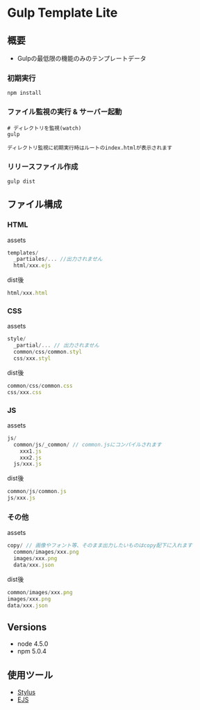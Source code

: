 # Gulp Template Lite

## 概要

- Gulpの最低限の機能のみのテンプレートデータ

### 初期実行

```
npm install
```

### ファイル監視の実行 & サーバー起動

```
# ディレクトリを監視(watch)
gulp

ディレクトリ監視に初期実行時はルートのindex.htmlが表示されます
```

### リリースファイル作成

```
gulp dist
```

## ファイル構成

### HTML

assets

```javascript
templates/
  _partiales/... //出力されません
  html/xxx.ejs
```

dist後

```javascript
html/xxx.html
```


### CSS

assets

```javascript
style/
  _partial/... // 出力されません
  common/css/common.styl
  css/xxx.styl
```

dist後

```javascript
common/css/common.css
css/xxx.css
```

### JS

assets

```javascript
js/
  common/js/_common/ // common.jsにコンパイルされます
    xxx1.js
    xxx2.js
  js/xxx.js
```

dist後

```javascript
common/js/common.js
js/xxx.js
```

### その他

assets

```javascript
copy/ // 画像やフォント等、そのまま出力したいものはcopy配下に入れます
  common/images/xxx.png
  images/xxx.png
  data/xxx.json
```

dist後

```javascript
common/images/xxx.png
images/xxx.png
data/xxx.json
```

## Versions

- node 4.5.0
- npm 5.0.4

## 使用ツール

- [Stylus](https://learnboost.github.io/stylus/)
- [EJS](http://www.embeddedjs.com/)
